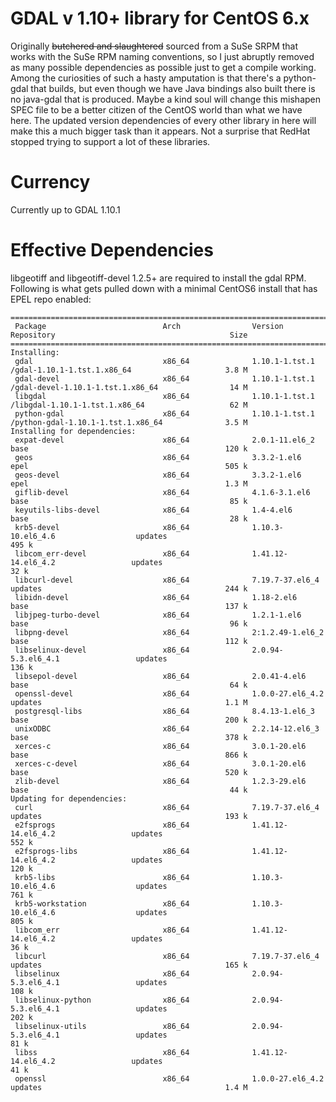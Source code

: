 # GDAL v 1.10+ library for CentOS 6.x

Originally ~~butchered and slaughtered~~ sourced from a SuSe SRPM that works
with the SuSe RPM naming conventions, so I just abruptly removed as many
possible dependencies as possible just to get a compile working. Among the
curiosities of such a hasty amputation is that there's a python-gdal that
builds, but even though we have Java bindings also built there is no java-gdal
that is produced. Maybe a kind soul will change this mishapen SPEC file to be a
better citizen of the CentOS world than what we have here. The updated version
dependencies of every other library in here will make this a much bigger task
than it appears. Not a surprise that RedHat stopped trying to support a lot of
these libraries.

# Currency

Currently up to GDAL 1.10.1

# Effective Dependencies

libgeotiff and libgeotiff-devel 1.2.5+ are required to install the gdal RPM. Following is what gets pulled
down with a minimal CentOS6 install that has EPEL repo enabled:

    ===============================================================================================================================================
     Package                          Arch                Version                            Repository                                       Size
    ===============================================================================================================================================
    Installing: 
     gdal                             x86_64              1.10.1-1.tst.1                     /gdal-1.10.1-1.tst.1.x86_64                     3.8 M
     gdal-devel                       x86_64              1.10.1-1.tst.1                     /gdal-devel-1.10.1-1.tst.1.x86_64                14 M
     libgdal                          x86_64              1.10.1-1.tst.1                     /libgdal-1.10.1-1.tst.1.x86_64                   62 M
     python-gdal                      x86_64              1.10.1-1.tst.1                     /python-gdal-1.10.1-1.tst.1.x86_64              3.5 M
    Installing for dependencies:
     expat-devel                      x86_64              2.0.1-11.el6_2                     base                                            120 k
     geos                             x86_64              3.3.2-1.el6                        epel                                            505 k
     geos-devel                       x86_64              3.3.2-1.el6                        epel                                            1.3 M
     giflib-devel                     x86_64              4.1.6-3.1.el6                      base                                             85 k
     keyutils-libs-devel              x86_64              1.4-4.el6                          base                                             28 k
     krb5-devel                       x86_64              1.10.3-10.el6_4.6                  updates                                         495 k
     libcom_err-devel                 x86_64              1.41.12-14.el6_4.2                 updates                                          32 k
     libcurl-devel                    x86_64              7.19.7-37.el6_4                    updates                                         244 k
     libidn-devel                     x86_64              1.18-2.el6                         base                                            137 k
     libjpeg-turbo-devel              x86_64              1.2.1-1.el6                        base                                             96 k
     libpng-devel                     x86_64              2:1.2.49-1.el6_2                   base                                            112 k
     libselinux-devel                 x86_64              2.0.94-5.3.el6_4.1                 updates                                         136 k
     libsepol-devel                   x86_64              2.0.41-4.el6                       base                                             64 k
     openssl-devel                    x86_64              1.0.0-27.el6_4.2                   updates                                         1.1 M
     postgresql-libs                  x86_64              8.4.13-1.el6_3                     base                                            200 k
     unixODBC                         x86_64              2.2.14-12.el6_3                    base                                            378 k
     xerces-c                         x86_64              3.0.1-20.el6                       base                                            866 k
     xerces-c-devel                   x86_64              3.0.1-20.el6                       base                                            520 k
     zlib-devel                       x86_64              1.2.3-29.el6                       base                                             44 k
    Updating for dependencies:
     curl                             x86_64              7.19.7-37.el6_4                    updates                                         193 k
     e2fsprogs                        x86_64              1.41.12-14.el6_4.2                 updates                                         552 k
     e2fsprogs-libs                   x86_64              1.41.12-14.el6_4.2                 updates                                         120 k
     krb5-libs                        x86_64              1.10.3-10.el6_4.6                  updates                                         761 k
     krb5-workstation                 x86_64              1.10.3-10.el6_4.6                  updates                                         805 k
     libcom_err                       x86_64              1.41.12-14.el6_4.2                 updates                                          36 k
     libcurl                          x86_64              7.19.7-37.el6_4                    updates                                         165 k
     libselinux                       x86_64              2.0.94-5.3.el6_4.1                 updates                                         108 k
     libselinux-python                x86_64              2.0.94-5.3.el6_4.1                 updates                                         202 k
     libselinux-utils                 x86_64              2.0.94-5.3.el6_4.1                 updates                                          81 k
     libss                            x86_64              1.41.12-14.el6_4.2                 updates                                          41 k
     openssl                          x86_64              1.0.0-27.el6_4.2                   updates                                         1.4 M
